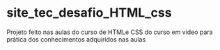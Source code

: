# site_tec_desafio_HTML_css
Projeto feito nas aulas do curso de HTMLe CSS do curso em video para prática dos conhecimentos adquiridos nas aulas

